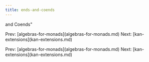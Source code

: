 ```yaml
---
title: ends-and-coends
---
```


and Coends\"

Prev:
\[algebras-for-monads](algebras-for-monads.md)
Next: \[kan-extensions](kan-extensions.md)

Prev:
\[algebras-for-monads](algebras-for-monads.md)
Next: \[kan-extensions](kan-extensions.md)
